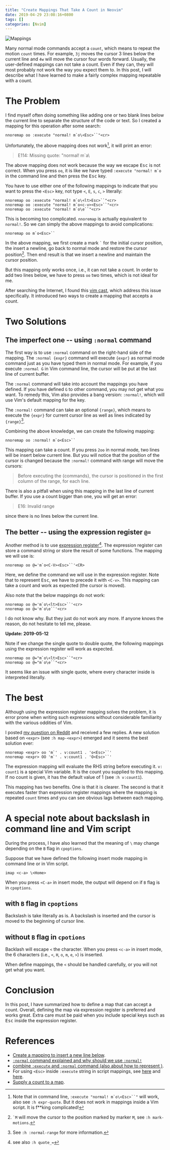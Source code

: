 ```yaml
---
title: "Create Mappings That Take A Count in Neovim"
date: 2019-04-29 23:08:16+0800
tags: []
categories: [Nvim]
---
```


![Mappings](https://blog-resource-1257868508.file.myqcloud.com/20190503204410.png)

Many normal mode commands accept a `count`, which means to repeat the motion
`count` times. For example, `3j` moves the cursor 3 lines below the current
line and `4w` will move the cursor four words forward. Usually, the
user-defined mappings can not take a count. Even if they can, they will most
probably not work the way you expect them to. In this post, I will describe
what I have learned to make a fairly complex mapping repeatable with a count.

<!--more-->

# The Problem

I find myself often doing something like adding one or two blank lines below
the current line to separate the structure of the code or text. So I created a
mapping for this operation after some search:

```
nnoremap oo :execute "normal! m`o\<Esc>``"<cr>
```

Unfortunately, the above mapping does not work[^3], it will print an error:

> E114: Missing quote: "normal! m\`a\\

The above mapping does not work because the way we escape <kbd>Esc</kbd> is not
correct. When you press `oo`, it is like we have typed `` :execute "normal! m`o
`` in the command line and then press the <kbd>Esc</kbd> key.

You have to use either one of the following mappings to indicate
that you want to press the `<Esc>` key, not type `<`, `E`, `s`, `c`, `>`
literally:

```
nnoremap oo :execute "normal! m`o\<lt>Esc>``"<cr>
nnoremap oo :execute "normal! m`o<c-v><Esc>``"<cr>
nnoremap oo :execute "normal! m`o\e``"<cr>
```

This is becoming too complicated. `nnoremap` is actually equivalent to `normal!`.
So we can simply the above mappings to avoid complications:

```
nnoremap oo m`o<Esc>``
```

In the above mapping, we first create a mark `` ` `` for the initial cursor
position, the insert a newline, go back to normal mode and restore the cursor
position[^1]. Then end result is that we insert a newline and maintain the
cursor position.

But this mapping only works once, i.e., it can not take a count. In order to
add two lines below, we have to press `oo` two times, which is not ideal for
me.

After searching the Internet, I found this [vim cast](http://vimcasts.org/episodes/creating-mappings-that-accept-a-count/),
which address this issue specifically. It introduced two ways to create a
mapping that accepts a count.

# Two Solutions

## The imperfect one -- using `:normal` command

The first way is to use `:normal` command on the right-hand side of the
mapping. The `:normal {expr}` command will execute `{expr}` as normal mode
command just as you have typed them in normal mode. For example, if you execute
`:normal G` in Vim command line, the cursor will be put at the last line of
current buffer.

The `:normal` command will take into account the mappings you have defined. If
you have defined `G` to other command, you may not get what you want. To remedy
this, Vim also provides a bang version: `:normal!`, which will use Vim's
default mapping for the key.

The `:normal!` command can take an optional `{range}`, which means to execute the
`{expr}` for current cursor line as well as lines indicated by `{range}`[^2].

Combining the above knowledge, we can create the following mapping:

```
nnoremap oo :normal! m`o<Esc>``
```

This mapping can take a count. If you press `2oo` in normal mode, two lines
will be insert below current line. But you will notice that the position of the
cursor is changed because the `:normal!` command with range will move the
cursors:

> Before executing the {commands}, the cursor is positioned in the first column
> of the range, for each line.

There is also a pitfall when using this mapping in the last line of current
buffer. If you use a count bigger than one, you will get an error:

> E16: Invalid range

since there is no lines below the current line.

## The better -- using the expression register `@=`

Another method is to use [expression
register](http://vimcasts.org/episodes/simple-calculations-with-vims-expression-register/)[^4].
The expression register can store a command string or store the result of some
functions. The mapping we will use is:

```
nnoremap oo @='m`o<C-V><Esc>``'<CR>
```

Here, we define the command we will use in the expression register. Note that
to represent <kbd>Esc</kbd>, we have to precede it with `<C-v>`. This mapping
can take a count and work as expected (the cursor is moved).

Also note that the below mappings do not work:

```
nnoremap oo @='m`o\<lt>Esc>``'<cr>
nnoremap oo @='m`o\e``'<cr>
```

I do not know why. But they just do not work any more. If anyone knows the
reason, do not hesitate to tell me, please.

**Update: 2019-05-12**

Note if we change the single quote to double quote, the following mappings
using the expression register will work as expected.

```
nnoremap oo @="m`o\<lt>Esc>``"<cr>
nnoremap oo @="m`o\e``"<cr>
```

It seems like an issue with single quote, where every character inside is
interpreted literally.

# The best

Although using the expression register mapping solves the problem, it is error
prone when writing such expressions without considerable familiarity with the
various oddities of Vim.

I posted [my question on Reddit](https://www.reddit.com/r/vim/comments/bj0fip/any_doc_on_how_to_escape_special_keys_inside/)
and received a few replies. A new solution based on `<expr>` (see `:h
map-<expr>`) emerged and it seems the best solution ever:

```
nnoremap <expr> oo 'm`' . v:count1 . 'o<Esc>``'
nnoremap <expr> OO 'm`' . v:count1 . 'O<Esc>``'
```

The expression mapping will evaluate the RHS string before executing it. `v:
count1` is a special Vim variable. It is the count you supplied to this
mapping. If no count is given, it has the default value of 1 (see `:h v:count1`).

This mapping has two benefits. One is that it is clearer. The second is that it
executes faster than expression register mappings where the mapping is repeated
`count` times and you can see obvious lags between each mapping.

# A special note about backslash in command line and Vim script

During the process, I have also learned that the meaning of ` \ ` may change
depending on the `B` flag in `cpoptions`.

Suppose that we have defined the following insert mode mapping in command line
or in Vim script.

```
imap <c-a> \<Home>
```

When you press `<C-a>` in insert mode, the output will depend on if `B` flag is
in `cpoptions`.

## with `B` flag in `cpoptions`

Backslash is take literally as is. A backslash is inserted and the cursor is
moved to the beginning of cursor line.

## without `B` flag in `cpotions`

Backlash will escape `<` the character. When you press `<c-a>` in insert mode,
the 6 characters (i.e., `<`, `H`, `o`, `m`, `e`, `>`) is inserted.

When define mappings, the `<` should be handled carefully, or you will not get
what you want.

# Conclusion

In this post, I have summarized how to define a map that can accept a count.
Overall, defining the map via expression register is preferred and works great.
Extra care must be paid when you include special keys such as <kbd>Esc</kbd>
inside the expression register.

# References

+ [Create a mapping to insert a new line below](https://stackoverflow.com/q/16134457/6064933).
+ [`:normal` command explained and why should we use `:normal!`](http://learnvimscriptthehardway.stevelosh.com/chapters/29.html)
+ [combine `:execute` and `:normal` command (also about how to represent <Esc>)](http://learnvimscriptthehardway.stevelosh.com/chapters/30.html).
+ For using `<Esc>` inside `:execute` string in script mappings, see [here](https://vi.stackexchange.com/q/3721/15292) and [here](https://stackoverflow.com/q/41538389/6064933).
+ [Supply a count to a map](https://vim.fandom.com/wiki/Mapping_keys_in_Vim_-_Tutorial_(Part_2)).

[^1]: `` `M `` will move the cursor to the position marked by marker `M`, see `:h mark-motions`.
[^2]: See `:h :normal-range` for more information.
[^3]: Note that in command line, ``` :execute "normal! m`o\<Esc>``" ``` will work, also see `:h expr-quote`. But it does not work in mappings inside a Vim script. It is f**king complicated!
[^4]: see also `:h quote_=`
